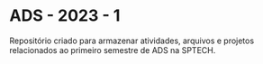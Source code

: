 # ADS - 2023 - 1
Repositório criado para armazenar atividades, arquivos e projetos relacionados ao primeiro semestre de ADS na SPTECH.
